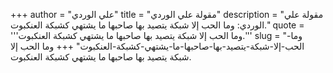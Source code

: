 +++
author = "علي الوردي"
title = "مقولة علي الوردي"
description = "مقولة علي الوردي: وما الحب إلا شبكة يتصيد بها صاحبها ما يشتهي كشبكة العنكبوت."
quote = '''وما الحب إلا شبكة يتصيد بها صاحبها ما يشتهي كشبكة العنكبوت.''' 
slug = "وما-الحب-إلا-شبكة-يتصيد-بها-صاحبها-ما-يشتهي-كشبكة-العنكبوت"
+++
وما الحب إلا شبكة يتصيد بها صاحبها ما يشتهي كشبكة العنكبوت.
